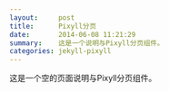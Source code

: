 ```yaml
---
layout:     post
title:      Pixyll分页
date:       2014-06-08 11:21:29
summary:    这是一个说明与Pixyll分页组件。
categories: jekyll-pixyll
---
```


这是一个空的页面说明与Pixyll分页组件。
